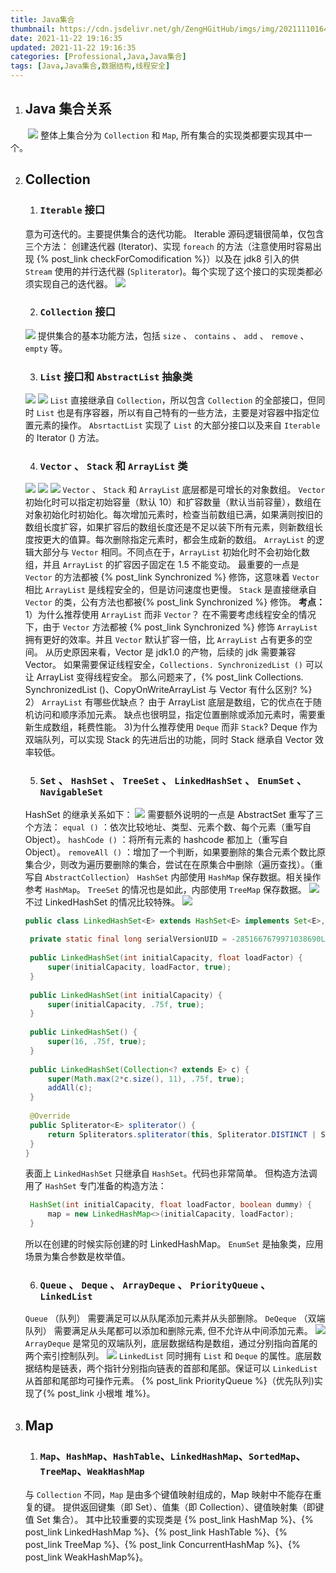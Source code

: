 ```yaml
---
title: Java集合
thumbnail: https://cdn.jsdelivr.net/gh/ZengHGitHub/imgs/img/202111101642332.png
date: 2021-11-22 19:16:35
updated: 2021-11-22 19:16:35
categories: [Professional,Java,Java集合]
tags: [Java,Java集合,数据结构,线程安全]
---
```


1. ## **Java 集合关系**

　　![](https://cdn.jsdelivr.net/gh/ZengHGitHub/imgs/img/202111101642332.png)
整体上集合分为 `Collection` 和 `Map`, 所有集合的实现类都要实现其中一个。

<!-- more -->

2. ## Collection

   1. ### `Iterable` 接口

   意为可迭代的。主要提供集合的迭代功能。
   Iterable 源码逻辑很简单，仅包含三个方法：
   创建迭代器 (Iterator)、实现 `foreach` 的方法（注意使用时容易出现 {% post_link checkForComodification %}）以及在 jdk8 引入的供 `Stream` 使用的并行迭代器 (`Spliterator`)。每个实现了这个接口的实现类都必须实现自己的迭代器。
   ![](https://cdn.jsdelivr.net/gh/ZengHGitHub/imgs/img/202111101704427.png)

   2. ### `Collection` 接口

   ![](https://cdn.jsdelivr.net/gh/ZengHGitHub/imgs/img/202111101815140.png)
   提供集合的基本功能方法，包括 `size` 、 `contains` 、 `add` 、 `remove` 、 `empty` 等。

   3. ### `List` 接口和 `AbstractList` 抽象类

   ![](https://cdn.jsdelivr.net/gh/ZengHGitHub/imgs/img/202111101820693.png)   ![](https://cdn.jsdelivr.net/gh/ZengHGitHub/imgs/img/202111101821048.png)
   `List` 直接继承自 `Collection`，所以包含 `Collection` 的全部接口，但同时 `List` 也是有序容器，所以有自己特有的一些方法，主要是对容器中指定位置元素的操作。
   `AbsrtactList` 实现了 `List` 的大部分接口以及来自 `Iterable` 的 Iterator () 方法。

   4. ### `Vector` 、 `Stack` 和 `ArrayList` 类

   ![](https://cdn.jsdelivr.net/gh/ZengHGitHub/imgs/img/202111101829343.png)
   ![](https://cdn.jsdelivr.net/gh/ZengHGitHub/imgs/img/202111101846281.png)
   ![](https://cdn.jsdelivr.net/gh/ZengHGitHub/imgs/img/202111101847412.png)
   `Vector` 、 `Stack` 和 `ArrayList` 底层都是可增长的对象数组。
   `Vector` 初始化时可以指定初始容量（默认 10）和扩容数量（默认当前容量），数组在对象初始化时初始化。每次增加元素时，检查当前数组已满，如果满则按旧的数组长度扩容，如果扩容后的数组长度还是不足以装下所有元素，则新数组长度按更大的值算。每次删除指定元素时，都会生成新的数组。
   `ArrayList` 的逻辑大部分与 `Vector` 相同。不同点在于，`ArrayList` 初始化时不会初始化数组，并且 `ArrayList` 的扩容因子固定在 1.5 不能变动。
   最重要的一点是 `Vector` 的方法都被  {% post_link Synchronized %} 修饰，这意味着 `Vector` 相比 `ArrayList` 是线程安全的，但是访问速度也更慢。    `Stack` 是直接继承自 `Vector` 的类，公有方法也都被{% post_link Synchronized %} 修饰。
   **考点：**
   1）为什么推荐使用 `ArrayList` 而非 `Vector`？
   在不需要考虑线程安全的情况下，由于 `Vector` 方法都被 {% post_link Synchronized %} 修饰 `ArrayList` 拥有更好的效率。并且 `Vector` 默认扩容一倍，比 `ArrayList` 占有更多的空间。
   从历史原因来看，Vector 是 jdk1.0 的产物，后续的 jdk 需要兼容 Vector。
   如果需要保证线程安全，`Collections. SynchronizedList ()` 可以让 ArrayList 变得线程安全。
   那么问题来了，{% post_link Collections. SynchronizedList ()、CopyOnWriteArrayList 与 Vector 有什么区别?  %}
   2） `ArrayList` 有哪些优缺点？
    由于 ArrayList 底层是数组，它的优点在于随机访问和顺序添加元素。
    缺点也很明显，指定位置删除或添加元素时，需要重新生成数组，耗费性能。
   3)为什么推荐使用 `Deque` 而非 `Stack`?
    Deque 作为双端队列，可以实现 Stack 的先进后出的功能，同时 Stack 继承自 Vector 效率较低。

   5. ### `Set` 、 `HashSet` 、 `TreeSet` 、 `LinkedHashSet` 、 `EnumSet` 、 `NavigableSet`

   HashSet 的继承关系如下：
   ![](https://cdn.jsdelivr.net/gh/ZengHGitHub/imgs/img/202111120056130.png)
   需要额外说明的一点是 AbstractSet 重写了三个方法：
   `equal ()` ：依次比较地址、类型、元素个数、每个元素（重写自 Object）。
   `hashCode ()` ：将所有元素的 hashcode 都加上（重写自 Object）。
   `removeAll ()` ：增加了一个判断，如果要删除的集合元素个数比原集合少，则改为遍历要删除的集合，尝试在在原集合中删除（遍历查找）。（重写自 `AbstractCollection`）
   `HashSet` 内部使用 `HashMap` 保存数据。相关操作参考 `HashMap`。
   `TreeSet` 的情况也是如此，内部使用 `TreeMap` 保存数据。
   ![](https://cdn.jsdelivr.net/gh/ZengHGitHub/imgs/img/202111120324902.png)
   不过 LinkedHashSet 的情况比较特殊。
   ![](https://cdn.jsdelivr.net/gh/ZengHGitHub/imgs/img/202111120147008.png)

   ```Java
   public class LinkedHashSet<E> extends HashSet<E> implements Set<E>, Cloneable, java.io.Serializable {  
     
    private static final long serialVersionUID = -2851667679971038690L;  
     
    public LinkedHashSet(int initialCapacity, float loadFactor) {  
    	super(initialCapacity, loadFactor, true);  
    }  
     
    public LinkedHashSet(int initialCapacity) {  
    	super(initialCapacity, .75f, true);  
    }  
     
    public LinkedHashSet() {  
    	super(16, .75f, true);  
    }  
    
    public LinkedHashSet(Collection<? extends E> c) {  
    	super(Math.max(2*c.size(), 11), .75f, true);  
    	addAll(c);  
    }  
     
    @Override  
    public Spliterator<E> spliterator() {  
    	return Spliterators.spliterator(this, Spliterator.DISTINCT | Spliterator.ORDERED);  
    }  
   }
   ```

   表面上 `LinkedHashSet` 只继承自 `HashSet`。代码也非常简单。
   但构造方法调用了 `HashSet` 专门准备的构造方法：

   ```Java
    HashSet(int initialCapacity, float loadFactor, boolean dummy) { 
    	map = new LinkedHashMap<>(initialCapacity, loadFactor);  
    }
   ```

   所以在创建的时候实际创建的时 LinkedHashMap。
   `EnumSet` 是抽象类，应用场景为集合参数是枚举值。

   6. ### `Queue` 、 `Deque` 、 `ArrayDeque` 、 `PriorityQueue` 、 `LinkedList`

   `Queue` （队列） 需要满足可以从队尾添加元素并从头部删除。
   `DeQeque` （双端队列） 需要满足从头尾都可以添加和删除元素, 但不允许从中间添加元素。
   ![](https://cdn.jsdelivr.net/gh/ZengHGitHub/imgs/img/202111120214663.png)
   `ArrayDeque` 是常见的双端队列，底层数据结构是数组，通过分别指向首尾的两个索引控制队列。
   ![](https://cdn.jsdelivr.net/gh/ZengHGitHub/imgs/img/202111120312032.png)
   `LinkedList` 同时拥有 `List` 和 `Deque` 的属性。底层数据结构是链表，两个指针分别指向链表的首部和尾部。保证可以 `LinkedList` 从首部和尾部均可操作元素。
   {% post_link PriorityQueue %}（优先队列)实现了{% post_link 小根堆 堆%}。

3. ## Map

   1. ### `Map`、`HashMap`、`HashTable`、`LinkedHashMap`、`SortedMap`、`TreeMap`、`WeakHashMap`

   与 `Collection` 不同，`Map` 是由多个键值映射组成的，Map 映射中不能存在重复的键。
   提供返回键集（即 Set）、值集（即 Collection）、键值映射集（即键值 Set 集合）。
   其中比较重要的实现类是 {% post_link HashMap %}、{% post_link LinkedHashMap %}、{% post_link HashTable %}、{% post_link TreeMap %}、{% post_link ConcurrentHashMap %}、{% post_link WeakHashMap%}。

